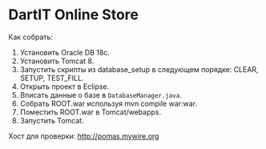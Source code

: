 # DartIT Online Store



Как собрать:
	
1. Установить Oracle DB 18c.
2. Установить Tomcat 8.
3. Запустить скрипты из database_setup в следующем порядке: CLEAR, SETUP, TEST_FILL.
4. Открыть проект в Eclipse.
5. Вписать данные о базе в `DatabaseManager.java`.
6. Собрать ROOT.war используя mvn compile war:war.
7. Поместить ROOT.war в Tomcat/webapps.
8. Запустить Tomcat.

Хост для проверки: http://pomas.mywire.org
